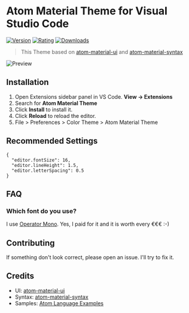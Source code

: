 # Atom Material Theme for Visual Studio Code

[![Version](https://vsmarketplacebadge.apphb.com/version/tobiasalthoff.atom-material-theme.svg)](https://marketplace.visualstudio.com/items?itemName=tobiasalthoff.atom-material-theme)
[![Rating](https://vsmarketplacebadge.apphb.com/rating/tobiasalthoff.atom-material-theme.svg)](https://marketplace.visualstudio.com/items?itemName=tobiasalthoff.atom-material-theme)
[![Downloads](https://vsmarketplacebadge.apphb.com/downloads/tobiasalthoff.atom-material-theme.svg)](https://marketplace.visualstudio.com/items?itemName=tobiasalthoff.atom-material-theme)

> This Theme based on [atom-material-ui](https://github.com/atom-material/atom-material-ui) and [atom-material-syntax](https://github.com/atom-material/atom-material-syntax)

![Preview](https://raw.githubusercontent.com/tobiasalthoff/vscode-atom-material-theme/main/images/screenshot.png)

## Installation

1. Open Extensions sidebar panel in VS Code. **View → Extensions**
2. Search for **Atom Material Theme**
3. Click **Install** to install it.
4. Click **Reload** to reload the editor.
5. File > Preferences > Color Theme > Atom Material Theme

## Recommended Settings

```
{
  "editor.fontSize": 16,
  "editor.lineHeight": 1.5,
  "editor.letterSpacing": 0.5
}
```

## FAQ

### Which font do you use?

I use [Operator Mono](https://www.typography.com/fonts/operator/overview). Yes, I paid for it and it is worth every €€€ :-)

## Contributing

If something don't look correct, please open an issue. I'll try to fix it.

## Credits

- UI: [atom-material-ui](https://github.com/atom-material/atom-material-ui)
- Syntax: [atom-material-syntax](https://github.com/atom-material/atom-material-syntax)
- Samples: [Atom Language Examples](https://github.com/atom/language-examples)